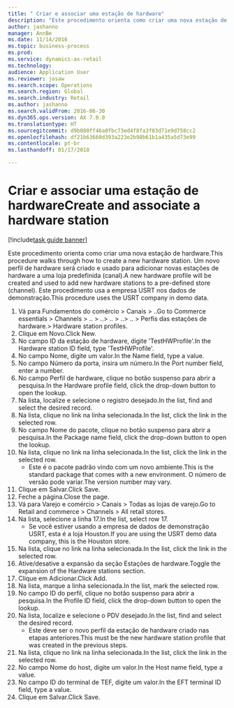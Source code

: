 ```yaml
--- 
title: " Criar e associar uma estação de hardware"
description: "Este procedimento orienta como criar uma nova estação de hardware."
author: jashanno
manager: AnnBe
ms.date: 11/14/2016
ms.topic: business-process
ms.prod: 
ms.service: dynamics-ax-retail
ms.technology: 
audience: Application User
ms.reviewer: josaw
ms.search.scope: Operations
ms.search.region: Global
ms.search.industry: Retail
ms.author: jashanno
ms.search.validFrom: 2016-06-30
ms.dyn365.ops.version: AX 7.0.0
ms.translationtype: HT
ms.sourcegitcommit: d9b080ff46a0fbc73ed4f8fa3f03d71e9d758cc2
ms.openlocfilehash: df21b63660d393a223e2b98b61b1a435a5d73e99
ms.contentlocale: pt-br
ms.lasthandoff: 01/17/2018

---
```

# <a name="create-and-associate-a-hardware-station"></a><span data-ttu-id="a816e-103"> Criar e associar uma estação de hardware</span><span class="sxs-lookup"><span data-stu-id="a816e-103">Create and associate a hardware station</span></span>

[!include[task guide banner](../includes/task-guide-banner.md)]

<span data-ttu-id="a816e-104">Este procedimento orienta como criar uma nova estação de hardware.</span><span class="sxs-lookup"><span data-stu-id="a816e-104">This procedure walks through how to create a new hardware station.</span></span> <span data-ttu-id="a816e-105">Um novo perfil de hardware será criado e usado para adicionar novas estações de hardware a uma loja predefinida (canal).</span><span class="sxs-lookup"><span data-stu-id="a816e-105">A new hardware profile will be created and used to add new hardware stations to a pre-defined store (channel).</span></span> <span data-ttu-id="a816e-106">Este procedimento usa a empresa USRT nos dados de demonstração.</span><span class="sxs-lookup"><span data-stu-id="a816e-106">This procedure uses the USRT company in demo data.</span></span>

1. <span data-ttu-id="a816e-107">Vá para Fundamentos do comércio > Canais > ..</span><span class="sxs-lookup"><span data-stu-id="a816e-107">Go to Commerce essentials > Channels > ..</span></span> <span data-ttu-id="a816e-108">> ..</span><span class="sxs-lookup"><span data-stu-id="a816e-108">> ..</span></span> <span data-ttu-id="a816e-109">> ..</span><span class="sxs-lookup"><span data-stu-id="a816e-109">> ..</span></span> <span data-ttu-id="a816e-110">> Perfis das estações de hardware.</span><span class="sxs-lookup"><span data-stu-id="a816e-110">> Hardware station profiles.</span></span>
2. <span data-ttu-id="a816e-111">Clique em Novo.</span><span class="sxs-lookup"><span data-stu-id="a816e-111">Click New.</span></span>
3. <span data-ttu-id="a816e-112">No campo ID da estação de hardware, digite 'TestHWProfile'.</span><span class="sxs-lookup"><span data-stu-id="a816e-112">In the Hardware station ID field, type 'TestHWProfile'.</span></span>
4. <span data-ttu-id="a816e-113">No campo Nome, digite um valor.</span><span class="sxs-lookup"><span data-stu-id="a816e-113">In the Name field, type a value.</span></span>
5. <span data-ttu-id="a816e-114">No campo Número da porta, insira um número.</span><span class="sxs-lookup"><span data-stu-id="a816e-114">In the Port number field, enter a number.</span></span>
6. <span data-ttu-id="a816e-115">No campo Perfil de hardware, clique no botão suspenso para abrir a pesquisa.</span><span class="sxs-lookup"><span data-stu-id="a816e-115">In the Hardware profile field, click the drop-down button to open the lookup.</span></span>
7. <span data-ttu-id="a816e-116">Na lista, localize e selecione o registro desejado.</span><span class="sxs-lookup"><span data-stu-id="a816e-116">In the list, find and select the desired record.</span></span>
8. <span data-ttu-id="a816e-117">Na lista, clique no link na linha selecionada.</span><span class="sxs-lookup"><span data-stu-id="a816e-117">In the list, click the link in the selected row.</span></span>
9. <span data-ttu-id="a816e-118">No campo Nome do pacote, clique no botão suspenso para abrir a pesquisa.</span><span class="sxs-lookup"><span data-stu-id="a816e-118">In the Package name field, click the drop-down button to open the lookup.</span></span>
10. <span data-ttu-id="a816e-119">Na lista, clique no link na linha selecionada.</span><span class="sxs-lookup"><span data-stu-id="a816e-119">In the list, click the link in the selected row.</span></span>
    * <span data-ttu-id="a816e-120">Este é o pacote padrão vindo com um novo ambiente.</span><span class="sxs-lookup"><span data-stu-id="a816e-120">This is the standard package that comes with a new environment.</span></span> <span data-ttu-id="a816e-121">O número de versão pode variar.</span><span class="sxs-lookup"><span data-stu-id="a816e-121">The version number may vary.</span></span>  
11. <span data-ttu-id="a816e-122">Clique em Salvar.</span><span class="sxs-lookup"><span data-stu-id="a816e-122">Click Save.</span></span>
12. <span data-ttu-id="a816e-123">Feche a página.</span><span class="sxs-lookup"><span data-stu-id="a816e-123">Close the page.</span></span>
13. <span data-ttu-id="a816e-124">Vá para Varejo e comércio > Canais > Todas as lojas de varejo.</span><span class="sxs-lookup"><span data-stu-id="a816e-124">Go to Retail and commerce > Channels > All retail stores.</span></span>
14. <span data-ttu-id="a816e-125">Na lista, selecione a linha 17.</span><span class="sxs-lookup"><span data-stu-id="a816e-125">In the list, select row 17.</span></span>
    * <span data-ttu-id="a816e-126">Se você estiver usando a empresa de dados de demonstração USRT, esta é a loja Houston.</span><span class="sxs-lookup"><span data-stu-id="a816e-126">If you are using the USRT demo data company, this is the Houston store.</span></span>  
15. <span data-ttu-id="a816e-127">Na lista, clique no link na linha selecionada.</span><span class="sxs-lookup"><span data-stu-id="a816e-127">In the list, click the link in the selected row.</span></span>
16. <span data-ttu-id="a816e-128">Ative/desative a expansão da seção Estações de hardware.</span><span class="sxs-lookup"><span data-stu-id="a816e-128">Toggle the expansion of the Hardware stations section.</span></span>
17. <span data-ttu-id="a816e-129">Clique em Adicionar.</span><span class="sxs-lookup"><span data-stu-id="a816e-129">Click Add.</span></span>
18. <span data-ttu-id="a816e-130">Na lista, marque a linha selecionada.</span><span class="sxs-lookup"><span data-stu-id="a816e-130">In the list, mark the selected row.</span></span>
19. <span data-ttu-id="a816e-131">No campo ID do perfil, clique no botão suspenso para abrir a pesquisa.</span><span class="sxs-lookup"><span data-stu-id="a816e-131">In the Profile ID field, click the drop-down button to open the lookup.</span></span>
20. <span data-ttu-id="a816e-132">Na lista, localize e selecione o PDV desejado.</span><span class="sxs-lookup"><span data-stu-id="a816e-132">In the list, find and select the desired record.</span></span>
    * <span data-ttu-id="a816e-133">Este deve ser o novo perfil da estação de hardware criado nas etapas anteriores.</span><span class="sxs-lookup"><span data-stu-id="a816e-133">This must be the new hardware station profile that was created in the previous steps.</span></span>  
21. <span data-ttu-id="a816e-134">Na lista, clique no link na linha selecionada.</span><span class="sxs-lookup"><span data-stu-id="a816e-134">In the list, click the link in the selected row.</span></span>
22. <span data-ttu-id="a816e-135">No campo Nome do host, digite um valor.</span><span class="sxs-lookup"><span data-stu-id="a816e-135">In the Host name field, type a value.</span></span>
23. <span data-ttu-id="a816e-136">No campo ID do terminal de TEF, digite um valor.</span><span class="sxs-lookup"><span data-stu-id="a816e-136">In the EFT terminal ID field, type a value.</span></span>
24. <span data-ttu-id="a816e-137">Clique em Salvar.</span><span class="sxs-lookup"><span data-stu-id="a816e-137">Click Save.</span></span>


